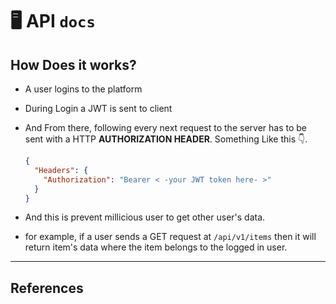# 🖥️ API `docs`

## How Does it works?

- A user logins to the platform
- During Login a JWT is sent to client
- And From there, following every next request to the server has to be sent with a HTTP **AUTHORIZATION HEADER**. Something Like this 👇.

  ```json
  {
    "Headers": {
      "Authorization": "Bearer < -your JWT token here- >"
    }
  }
  ```

- And this is prevent millicious user to get other user's data.
- for example, if a user sends a GET request at `/api/v1/items` then it will return item's data where the item belongs to the logged in user.

---

## References
